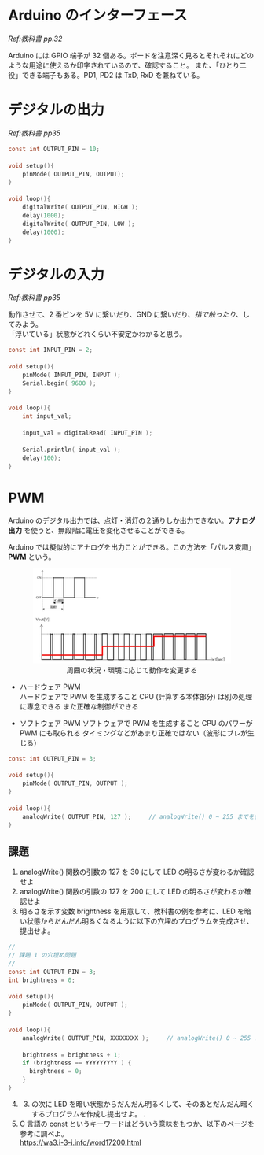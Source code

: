 # Arduino のインターフェース

*Ref:教科書 pp.32*

Arduino には GPIO 端子が 32 個ある。ボードを注意深く見るとそれぞれにどのような用途に使えるか印字されているので、確認すること。
また、「ひとり二役」できる端子もある。PD1, PD2 は TxD, RxD を兼ねている。

# デジタルの出力

*Ref:教科書 pp35*

```c
const int OUTPUT_PIN = 10;

void setup(){
    pinMode( OUTPUT_PIN, OUTPUT); 
}

void loop(){
    digitalWrite( OUTPUT_PIN, HIGH );
    delay(1000);
    digitalWrite( OUTPUT_PIN, LOW );
    delay(1000);
}
```

# デジタルの入力

*Ref:教科書 pp35*

動作させて、2 番ピンを 5V に繋いだり、GND に繋いだり、*指で触ったり*、してみよう。  
「浮いている」状態がどれくらい不安定かわかると思う。

```c
const int INPUT_PIN = 2;

void setup(){
    pinMode( INPUT_PIN, INPUT ); 
    Serial.begin( 9600 );
}

void loop(){
    int input_val;

    input_val = digitalRead( INPUT_PIN );

    Serial.println( input_val );
    delay(100);
}
```

# PWM

Arduino のデジタル出力では、点灯・消灯の２通りしか出力できない。**アナログ出力** を使うと、無段階に電圧を変化させることができる。

Arduino では擬似的にアナログを出力ことができる。この方法を「パルス変調」**PWM** という。

<div style="text-align: center;">
  <img src="./images/image16.png" width="80%"></br>
  周囲の状況・環境に応じて動作を変更する
</div>

- ハードウェア PWM  
  ハードウェアで PWM を生成すること
  CPU (計算する本体部分) は別の処理に専念できる
  また正確な制御ができる

- ソフトウェア PWM
  ソフトウェアで PWM を生成すること
  CPU のパワーが PWM にも取られる
  タイミングなどがあまり正確ではない（波形にブレが生じる）


```c
const int OUTPUT_PIN = 3;

void setup(){
    pinMode( OUTPUT_PIN, OUTPUT );
}

void loop(){
    analogWrite( OUTPUT_PIN, 127 );     // analogWrite() 0 ~ 255 までを指定できる
}
```

## 課題
1. analogWrite() 関数の引数の 127 を 30 にして LED の明るさが変わるか確認せよ
2. analogWrite() 関数の引数の 127 を 200 にして LED の明るさが変わるか確認せよ
3. 明るさを示す変数 brightness を用意して、教科書の例を参考に、LED を暗い状態からだんだん明るくなるように以下の穴埋めプログラムを完成させ、提出せよ。

```c
//
// 課題 1 の穴埋め問題
//
const int OUTPUT_PIN = 3;
int brightness = 0;

void setup(){
    pinMode( OUTPUT_PIN, OUTPUT );
}

void loop(){
    analogWrite( OUTPUT_PIN, XXXXXXXX );     // analogWrite() 0 ~ 255 までを指定できる

    brightness = brightness + 1;
    if (brightness == YYYYYYYYY ) {
      birghtness = 0;
    }
}
```
4. 3. の次に LED を暗い状態からだんだん明るくして、そのあとだんだん暗くするプログラムを作成し提出せよ。
.
5. C 言語の const というキーワードはどういう意味をもつか、以下のページを参考に調べよ。  
   https://wa3.i-3-i.info/word17200.html

